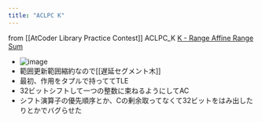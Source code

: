 ```yaml
---
title: "ACLPC K"
---
```


from [[AtCoder Library Practice Contest]]
ACLPC_K
[K - Range Affine Range Sum](https://atcoder.jp/contests/practice2/tasks/practice2_k)
- ![image](https://gyazo.com/5b8f41c3ba45a6f2bcaeb91a7353f862/thumb/1000)
- 範囲更新範囲縮約なので[[遅延セグメント木]]
- 最初、作用をタプルで持っててTLE
- 32ビットシフトして一つの整数に束ねるようにしてAC
- シフト演算子の優先順序とか、Cの剰余取ってなくて32ビットをはみ出したりとかでバグらせた
